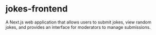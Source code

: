 # jokes-frontend
A Next.js web application that allows users to submit jokes, view random jokes, and provides an interface for moderators to manage submissions.
